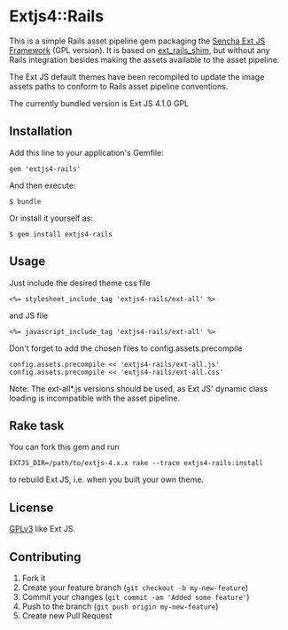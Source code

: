 # Extjs4::Rails

This is a simple Rails asset pipeline gem packaging the [Sencha Ext JS
Framework](http://www.sencha.com/products/extjs/) (GPL version). It is
based on [ext\_rails\_shim](https://github.com/sakuro/ext_rails_shim), 
but without any Rails integration besides making the assets available to
the asset pipeline.

The Ext JS default themes have been recompiled to update the image
assets paths to conform to Rails asset pipeline conventions.

The currently bundled version is Ext JS 4.1.0 GPL

## Installation

Add this line to your application's Gemfile:

    gem 'extjs4-rails'

And then execute:

    $ bundle

Or install it yourself as:

    $ gem install extjs4-rails

## Usage

Just include the desired theme css file

    <%= stylesheet_include_tag 'extjs4-rails/ext-all' %>

and JS file

    <%= javascript_include_tag 'extjs4-rails/ext-all' %> 

Don't forget to add the chosen files to config.assets.precompile
    
    config.assets.precompile << 'extjs4-rails/ext-all.js'
    config.assets.precompile << 'extjs4-rails/ext-all.css'

Note: The ext-all\*.js versions should be used, as Ext JS' dynamic class
loading is incompatible with the asset pipeline.

## Rake task

You can fork this gem and run

    EXTJS_DIR=/path/to/extjs-4.x.x rake --trace extjs4-rails:install

to rebuild Ext JS, i.e. when you built your own theme.


## License

[GPLv3](http://www.gnu.org/copyleft/gpl.html) like Ext JS.

## Contributing

1. Fork it
2. Create your feature branch (`git checkout -b my-new-feature`)
3. Commit your changes (`git commit -am 'Added some feature'`)
4. Push to the branch (`git push origin my-new-feature`)
5. Create new Pull Request

